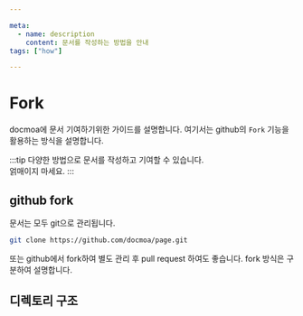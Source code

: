```yaml
---

meta:
  - name: description
    content: 문서를 작성하는 방법을 안내
tags: ["how"]

---
```


# Fork

docmoa에 문서 기여하기위한 가이드를 설명합니다. 여기서는 github의 `Fork` 기능을 활용하는 방식을 설명합니다.

:::tip
다양한 방법으로 문서를 작성하고 기여할 수 있습니다.  
얽매이지 마세요.
:::

## github fork
문서는 모두 git으로 관리됩니다.
```bash
git clone https://github.com/docmoa/page.git
```

또는 github에서 fork하여 별도 관리 후 pull request 하여도 좋습니다. fork 방식은 구분하여 설명합니다.

## 디렉토리 구조

```bash

```

<TagLinks />

